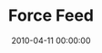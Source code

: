 ---
layout: series
series: "Force Feed"
permalink: "/force-feed/"
title: "Force Feed"
date: 2010-04-11 00:00:00
endDate: 2010-05-09 00:00:00
description: "We've all heard the saying, \"you are what you eat.\" Tha's also true when it comes to how we feed our heart, mind and soul with messages we receive through TV, radio, books, the web and even our mobile devices. Because we're constantly conformed by the messages we're fed, we need to be discerning about the agendas they represent, and how to make space in our lives to be transformed by truth."
src: "http://s3.amazonaws.com/crossroads-media/images/legacy/content/90x90_ForceFeed.jpg"
---